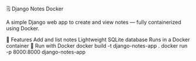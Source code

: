 🗒️ Django Notes Docker

A simple Django web app to create and view notes — fully containerized using Docker.

🚀 Features
Add and list notes
Lightweight SQLite database
Runs in a Docker container
🐳 Run with Docker
docker build -t django-notes-app .
docker run -p 8000:8000 django-notes-app
